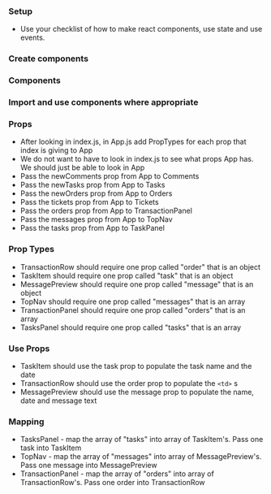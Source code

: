 ### Setup
<!-- * Fork, Clone, yarn install, yarn start -->
* Use your checklist of how to make react components, use state and use events.

### Create components
<!-- * In App.js, do a find for comments that look like `{/*   <TopNav>   */}  {/*   </TopNav>   */}` -->
<!-- * Search for the name of the component you are attempting to make -->
<!-- * This will indicate where the component should start and end -->
<!-- * Cut out the code between the comments and put in its own file -->
<!-- * Create .js files for each component. Make sure to name it the same as the component. -->

### Components
<!-- * TopNav (already made) -->
<!-- * SideNav -->
<!-- * Comments -->
<!-- * Tasks -->
<!-- * Orders -->
<!-- * Tickets -->
<!-- * AreaChart -->
<!-- * DonutChart -->
<!-- * TasksPanel -->
<!-- * TransactionsPanel -->
<!-- * MessagePreview (which is in TopNav) -->
<!-- * DateTime (which is in MessagePreview) -->
<!-- * TaskItem (which is in TaskPanel) -->
<!-- * TransactionRow (which is in TransactionsPanel) -->

### Import and use components where appropriate
<!-- * This is SOP from checklist. -->
<!-- * Think of the import as creating a new html element -->
<!-- * `import TopNav from "./components/TopNav"` -->
<!-- * Think of TopNav now being an HTML element you can use -->
<!-- * imagine if you did `import div from “./components/div”` -->
<!-- * If you want that div to show up on the page, what do you do? Its the same thing with components -->
<!-- * `<div />` is the same as `<TopNav />` -->
<!-- * Replace the comments with the actual usage of the components (custom element) -->

### Props
* After looking in index.js, in App.js add PropTypes for each prop that index is giving to App
* We do not want to have to look in index.js to see what props App has. We should just be able to look in App
* Pass the newComments prop from App to Comments
* Pass the newTasks prop from App to Tasks
* Pass the newOrders prop from App to Orders
* Pass the tickets prop from App to Tickets
* Pass the orders prop from App to TransactionPanel
* Pass the messages prop from App to TopNav
* Pass the tasks prop from App to TaskPanel

### Prop Types
* TransactionRow should require one prop called "order" that is an object
* TaskItem should require one prop called "task" that is an object
* MessagePreview should require one prop called "message" that is an object
* TopNav should require one prop called "messages" that is an array
* TransactionPanel should require one prop called "orders" that is an array
* TasksPanel should require one prop called "tasks" that is an array

### Use Props
* TaskItem should use the task prop to populate the task name and the date
* TransactionRow should use the order prop to populate the `<td>` s
* MessagePreview should use the message prop to populate the name, date and message text

### Mapping
* TasksPanel - map the array of "tasks" into array of TaskItem's. Pass one task into TaskItem
* TopNav - map the array of "messages" into array of MessagePreview's. Pass one message into MessagePreview
* TransactionPanel - map the array of "orders" into array of TransactionRow's. Pass one order into TransactionRow


